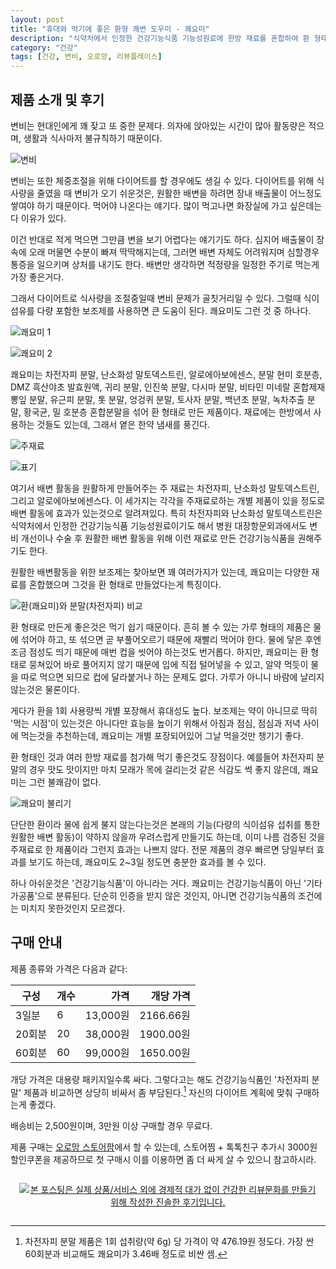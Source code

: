 ```yaml
---
layout: post
title: "휴대와 먹기에 좋은 환형 쾌변 도우미 - 쾌요미"
description: "식약처에서 인정한 건강기능식품 기능성원료에 한방 재료를 혼합하여 환 형태로 만든 쾌변 도우미 쾌요미를 체험해봤다."
category: "건강"
tags: [건강, 변비, 오로망, 리뷰플레이스]
---
```


## 제품 소개 및 후기

변비는 현대인에게 꽤 잦고 또 중한 문제다.
의자에 앉아있는 시간이 많아 활동량은 적으며,
생활과 식사마저 불규칙하기 때문이다.

![변비](https://lh3.googleusercontent.com/-YxrqvLsJzHg/WdzMT2FEW2I/AAAAAAAAYcw/tS8bPXlNtNkmk77Zx4zG8Jc_h0zuSJciQCE0YBhgL/s640/keyomi-constipation.jpg)

변비는 또한 체중조절을 위해 다이어트를 할 경우에도 생길 수 있다.
다이어트를 위해 식사량을 줄였을 때 변비가 오기 쉬운것은,
원활한 배변을 하려면 장내 배출물이 어느정도 쌓여야 하기 때문이다.
먹어야 나온다는 얘기다.
많이 먹고나면 화장실에 가고 싶은데는 다 이유가 있다.

이건 반대로 적게 먹으면 그만큼 변을 보기 어렵다는 얘기기도 하다.
심지어 배출물이 장속에 오래 머물면 수분이 빠져 딱딱해지는데,
그러면 배변 자체도 어려워지며 심할경우 통증을 일으키며 상처를 내기도 한다.
배변만 생각하면 적정량을 일정한 주기로 먹는게 가장 좋은거다.

그래서 다이어트로 식사량을 조절중일때 변비 문제가 골칫거리일 수 있다.
그럴때 식이섬유를 다량 포함한 보조제를 사용하면 큰 도움이 된다.
쾌요미도 그런 것 중 하나다.

![쾌요미 1](https://lh3.googleusercontent.com/DNuA3xNvlaEpSEMtDY2KYD27beNctg7v6jeGtaU8WZYS4uQoOrTQbvnsr2k7BjXZvTVZXqU9kOrdmg=s640)

![쾌요미 2](https://lh3.googleusercontent.com/9k1KR1Z0qN0zHchV2xlf3QMtuw7xRI2ucOhaTleVgcBB1Tem0WVX02J3RkU3FwrlrdEk7dYj5vKDHQ=s640)

쾌요미는 차전자피 분말, 난소화성 말토덱스트린, 알로에아보에센스, 분말 현미 호분층, DMZ 흑산야초 발효원액, 귀리 분말, 인진쑥 분말, 다시마 분말, 비타민 미네랄 혼합제재 뽕잎 분말, 유근피 분말, 톳 분말, 엉겅퀴 분말, 토사자 분말, 백년초 분말, 녹차추출 분말, 황국균, 밀 호분층 혼합분말을 섞어 환 형태로 만든 제품이다.
재료에는 한방에서 사용하는 것들도 있는데, 그래서 옅은 한약 냄새를 풍긴다.

![주재료](https://lh3.googleusercontent.com/-1bSo673N3GQ/WdzMbo4wuLI/AAAAAAAAYdA/0wXnj7pOOpw6r46Wyhg94lT77vpktQbvgCE0YBhgL/s640/keyomi-materials-main.jpg)

![표기](https://lh3.googleusercontent.com/MSPdS2R798_2qys9O28fS7RPkmDy1MGey9vx3VKBRxB8IB_1zCE3zRstNqx0LjSUE_1C-skErN9FUQ=s480)

여기서 배변 활동을 원활하게 만들어주는 주 재료는
차전자피, 난소화성 말토덱스트린, 그리고 알로에아보에센스다.
이 세가지는 각각을 주재료로하는 개별 제품이 있을 정도로 배변 활동에 효과가 있는것으로 알려져있다.
특히 차전자피와 난소화성 말토덱스트린은 식약처에서 인정한 건강기능식품 기능성원료이기도 해서
병원 대장항문외과에서도 변비 개선이나 수술 후 원활한 배변 활동을 위해
이런 재료로 만든 건강기능식품을 권해주기도 한다.

원활한 배변활동을 위한 보조제는 찾아보면 꽤 여러가지가 있는데,
쾌요미는 다양한 재료를 혼합했으며 그것을 환 형태로 만들었다는게 특징이다.

![환(쾌요미)와 분말(차전자피) 비교](https://lh3.googleusercontent.com/zdOF4iLLlzazZtoaK-mTnxInB52pMho2fRB1hls0XTipdTT8q-8pJ5BDt0BR3wcDdWXdeVkUNneUKQ=s640)

환 형태로 만든게 좋은것은 먹기 쉽기 때문이다.
흔히 볼 수 있는 가루 형태의 제품은
물에 섞어야 하고,
또 섞으면 곧 부풀어오르기 때문에 재빨리 먹어야 한다.
물에 닿은 후엔 조금 점성도 띄기 때문에 매번 컵을 씻어야 하는것도 번거롭다.
하지만, 쾌요미는 환 형태로 뭉쳐있어 바로 풀어지지 않기 때문에 입에 직접 털어넣을 수 있고,
알약 먹듯이 물을 따로 먹으면 되므로 컵에 달라붙거나 하는 문제도 없다.
가루가 아니니 바람에 날리지 않는것은 물론이다.

게다가 환을 1회 사용량씩 개별 포장해서 휴대성도 높다.
보조제는 약이 아니므로 딱히 '먹는 시점'이 있는것은 아니다만
효능을 높이기 위해서 아침과 점심, 점심과 저녁 사이에 먹는것을 추천하는데,
쾌요미는 개별 포장되어있어 그날 먹을것만 챙기기 좋다.

환 형태인 것과 여러 한방 재료를 첨가해 먹기 좋은것도 장점이다.
예를들어 차전자피 분말의 경우 맛도 맛이지만 마치 모래가 목에 걸리는것 같은 식감도 썩 좋지 않은데,
쾌요미는 그런 불쾌감이 없다.

![쾌요미 불리기](https://lh3.googleusercontent.com/-2an_VuNLXeQ/WdzRG2AGpAI/AAAAAAAAYdc/lQtn7NxfWKwO00KClNGOLrB5QFSSTTRFACE0YBhgL/s520/keyomi-soaking.gif)

단단한 환이라 물에 쉽게 불지 않는다는것은
본래의 기능(다량의 식이섬유 섭취를 통한 원활한 배변 활동)이 약하지 않을까 우려스럽게 만들기도 하는데,
이미 나름 검증된 것을 주재료로 한 제품이라 그런지 효과는 나쁘지 않다.
전문 제품의 경우 빠르면 당일부터 효과를 보기도 하는데,
쾌요미도 2~3일 정도면 충분한 효과를 볼 수 있다.

하나 아쉬운것은 '건강기능식품'이 아니라는 거다.
쾌요미는 건강기능식품이 아닌 '기타가공품'으로 분류된다.
단순히 인증을 받지 않은 것인지, 아니면 건강기능식품의 조건에는 미치지 못한것인지 모르겠다.



## 구매 안내

제품 종류와 가격은 다음과 같다:

구성   | 개수 | 가격     | 개당 가격
-------|------|---------:|----------:
3일분  | 6    | 13,000원 | 2166.66원
20회분 | 20   | 38,000원 | 1900.00원
60회분 | 60   | 99,000원 | 1650.00원

개당 가격은 대용량 패키지일수록 싸다.
그렇다고는 해도 건강기능식품인 '차전자피 분말' 제품과 비교하면 상당히 비싸서 좀 부담된다.[^1]
자신의 다이어트 계획에 맞춰 구매하는게 좋겠다.

[^1]: 차전자피 분말 제품은 1회 섭취량(약 6g) 당 가격이 약 476.19원 정도다. 가장 싼 60회분과 비교해도 쾌요미가 3.46배 정도로 비싼 셈.

배송비는 2,500원이며, 3만원 이상 구매할 경우 무료다.

제품 구매는 [오로망 스토어팜](http://storefarm.naver.com/allroman/undersized)에서 할 수 있는데,
스토어찜 + 톡톡친구 추가시 3000원 할인쿠폰을 제공하므로
첫 구매시 이를 이용하면 좀 더 싸게 살 수 있으니 참고하시라.



<div style="text-align: center; padding: 1em;"><a href="http://reviewplace.co.kr/detail.php?number=10176" target="_blank"><img src="http://reviewplace.co.kr/blog_traffic.php?key=MTAxNzZ8cmV6bm9h" border="0" alt="본 포스팅은 실제 상품/서비스 외에 경제적 대가 없이 건강한 리뷰문화를 만들기 위해 작성한 진솔한 후기입니다."></a></div>
